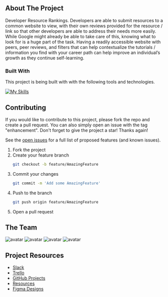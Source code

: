 <!-- ABOUT THE PROJECT -->

## About The Project

Developer Resource Rankings. Developers are able to submit resources to a common website to view, with their own reviews provided for the resource / link so that other developers are able to address their needs more easily. While Google might already be able to take care of this, knowing what to look for is a huge part of the task. Having a readily accessible website with peers, peer reviews, and filters that can help contextualize the tutorials / information you find with your career path can help improve an individual’s growth as they continue self-learning.

### Built With

This project is being built with with the following tools and technologies.

[![My Skills](https://skillicons.dev/icons?i=js,py,ts,html,css,figma,flask,git,github,mysql,vite,nodejs,react,tailwind,vscode,prisma&perline=8)](https://skillicons.dev)

<!-- CONTRIBUTING -->

## Contributing

If you would like to contribute to this project, please fork the repo and create a pull request. You can also simply open an issue with the tag "enhancement".
Don't forget to give the project a star! Thanks again!

See the [open issues](https://github.com/DevDiscover-Toolkit/app/issues) for a full list of proposed features (and known issues).

1. Fork the project
2. Create your feature branch
   ```bash
   git checkout -b feature/AmazingFeature
   ```
3. Commit your changes
   ```bash
   git commit -m 'Add some AmazingFeature'
   ```
4. Push to the branch
    ```bash
   git push origin feature/AmazingFeature
    ```
5. Open a pull request

<!-- Project Team -->

## The Team

![avatar](https://images.weserv.nl/?url=avatars.githubusercontent.com/u/117595656?v=4&h=80&w=80&fit=cover&mask=circle&maxage=7d)
![avatar](https://images.weserv.nl/?url=avatars.githubusercontent.com/u/60422611?v=4&h=80&w=80&fit=cover&mask=circle&maxage=7d)
![avatar](https://images.weserv.nl/?url=avatars.githubusercontent.com/u/108120547?v=4&h=80&w=80&fit=cover&mask=circle&maxage=7d)
![avatar](https://images.weserv.nl/?url=https://avatars.githubusercontent.com/u/20564597?v=4&h=80&w=80&fit=cover&mask=circle&maxage=7d)

<!-- Project Resources -->

## Project Resources

- [Slack](codingdojocodezero.slack.com)
- [Trello](https://trello.com/b/fGhdudS4/devdiscover-your-developer-toolkit)
- [GitHub Projects](https://github.com/orgs/DevDiscover-Toolkit/projects/2)
- [Resources](https://hackmd.io/Q0GLmSMvSuaxD6oIzTLyHA)
- [Figma Designs](https://www.figma.com/file/re51NTLpdgzEIAO8mylNC4/Untitled?type=design&node-id=0%3A1&mode=design&t=cqbnuHLcVn1M3fZG-1)
